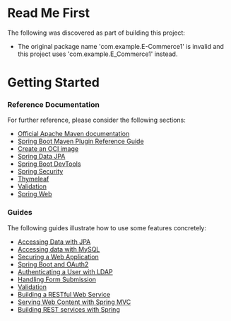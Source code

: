 # Read Me First
The following was discovered as part of building this project:

* The original package name 'com.example.E-Commerce1' is invalid and this project uses 'com.example.E_Commerce1' instead.

# Getting Started

### Reference Documentation
For further reference, please consider the following sections:

* [Official Apache Maven documentation](https://maven.apache.org/guides/index.html)
* [Spring Boot Maven Plugin Reference Guide](https://docs.spring.io/spring-boot/docs/3.3.1-SNAPSHOT/maven-plugin/reference/html/)
* [Create an OCI image](https://docs.spring.io/spring-boot/docs/3.3.1-SNAPSHOT/maven-plugin/reference/html/#build-image)
* [Spring Data JPA](https://docs.spring.io/spring-boot/docs/3.3.1-SNAPSHOT/reference/htmlsingle/index.html#data.sql.jpa-and-spring-data)
* [Spring Boot DevTools](https://docs.spring.io/spring-boot/docs/3.3.1-SNAPSHOT/reference/htmlsingle/index.html#using.devtools)
* [Spring Security](https://docs.spring.io/spring-boot/docs/3.3.1-SNAPSHOT/reference/htmlsingle/index.html#web.security)
* [Thymeleaf](https://docs.spring.io/spring-boot/docs/3.3.1-SNAPSHOT/reference/htmlsingle/index.html#web.servlet.spring-mvc.template-engines)
* [Validation](https://docs.spring.io/spring-boot/docs/3.3.1-SNAPSHOT/reference/htmlsingle/index.html#io.validation)
* [Spring Web](https://docs.spring.io/spring-boot/docs/3.3.1-SNAPSHOT/reference/htmlsingle/index.html#web)

### Guides
The following guides illustrate how to use some features concretely:

* [Accessing Data with JPA](https://spring.io/guides/gs/accessing-data-jpa/)
* [Accessing data with MySQL](https://spring.io/guides/gs/accessing-data-mysql/)
* [Securing a Web Application](https://spring.io/guides/gs/securing-web/)
* [Spring Boot and OAuth2](https://spring.io/guides/tutorials/spring-boot-oauth2/)
* [Authenticating a User with LDAP](https://spring.io/guides/gs/authenticating-ldap/)
* [Handling Form Submission](https://spring.io/guides/gs/handling-form-submission/)
* [Validation](https://spring.io/guides/gs/validating-form-input/)
* [Building a RESTful Web Service](https://spring.io/guides/gs/rest-service/)
* [Serving Web Content with Spring MVC](https://spring.io/guides/gs/serving-web-content/)
* [Building REST services with Spring](https://spring.io/guides/tutorials/rest/)


